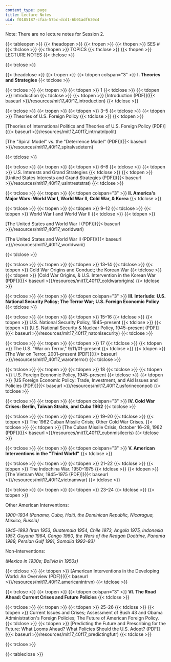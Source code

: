 ```yaml
---
content_type: page
title: Lecture Notes
uid: f0185187-cfaa-57bc-dcd1-6b01adf630c4
---
```


Note: There are no lecture notes for Session 2.

{{< tableopen >}}
{{< theadopen >}}
{{< tropen >}}
{{< thopen >}}
SES #
{{< thclose >}}
{{< thopen >}}
TOPICS
{{< thclose >}}
{{< thopen >}}
LECTURE NOTES
{{< thclose >}}

{{< trclose >}}

{{< theadclose >}}
{{< tropen >}}
{{< tdopen colspan="3" >}}
**I. Theories and Strategies**
{{< tdclose >}}

{{< trclose >}}
{{< tropen >}}
{{< tdopen >}}
1
{{< tdclose >}}
{{< tdopen >}}
Introduction
{{< tdclose >}}
{{< tdopen >}}
[Introduction (PDF)]({{< baseurl >}}/resources/mit17_40f17_introduction)
{{< tdclose >}}

{{< trclose >}}
{{< tropen >}}
{{< tdopen >}}
3–5
{{< tdclose >}}
{{< tdopen >}}
Theories of U.S. Foreign Policy
{{< tdclose >}}
{{< tdopen >}}


[Theories of International Politics and Theories of U.S. Foreign Policy (PDF)]({{< baseurl >}}/resources/mit17_40f17_intrnatnlpolit)

[The "Spiral Model" vs. the "Deterrence Model" (PDF)]({{< baseurl >}}/resources/mit17_40f17_spiralvsdetern)


{{< tdclose >}}

{{< trclose >}}
{{< tropen >}}
{{< tdopen >}}
6–8
{{< tdclose >}}
{{< tdopen >}}
U.S. Interests and Grand Strategies
{{< tdclose >}}
{{< tdopen >}}
[United States Interests and Grand Strategies (PDF)]({{< baseurl >}}/resources/mit17_40f17_usintreststrat)
{{< tdclose >}}

{{< trclose >}}
{{< tropen >}}
{{< tdopen colspan="3" >}}
**II. America's Major Wars: World War I, World War II, Cold War, & Korea**
{{< tdclose >}}

{{< trclose >}}
{{< tropen >}}
{{< tdopen >}}
9–12
{{< tdclose >}}
{{< tdopen >}}
World War I and World War II
{{< tdclose >}}
{{< tdopen >}}


[The United States and World War I (PDF)]({{< baseurl >}}/resources/mit17_40f17_worldwari)

[The United States and World War II (PDF)]({{< baseurl >}}/resources/mit17_40f17_worldwarii)


{{< tdclose >}}

{{< trclose >}}
{{< tropen >}}
{{< tdopen >}}
13–14
{{< tdclose >}}
{{< tdopen >}}
Cold War Origins and Conduct; the Korean War
{{< tdclose >}}
{{< tdopen >}}
[Cold War Origins, & U.S. Intervention in the Korean War (PDF)]({{< baseurl >}}/resources/mit17_40f17_coldwarorigins)
{{< tdclose >}}

{{< trclose >}}
{{< tropen >}}
{{< tdopen colspan="3" >}}
**III. Interlude: U.S. National Security Policy; The Terror War; U.S. Foreign Economic Policy**
{{< tdclose >}}

{{< trclose >}}
{{< tropen >}}
{{< tdopen >}}
15–16
{{< tdclose >}}
{{< tdopen >}}
U.S. National Security Policy, 1945–present
{{< tdclose >}}
{{< tdopen >}}
[U.S. National Security & Nuclear Policy, 1945–present (PDF)]({{< baseurl >}}/resources/mit17_40f17_natonlsecurity)
{{< tdclose >}}

{{< trclose >}}
{{< tropen >}}
{{< tdopen >}}
17
{{< tdclose >}}
{{< tdopen >}}
The U.S. "War on Terror," 9/11/01–present
{{< tdclose >}}
{{< tdopen >}}
[The War on Terror, 2001–present (PDF)]({{< baseurl >}}/resources/mit17_40f17_waronterror)
{{< tdclose >}}

{{< trclose >}}
{{< tropen >}}
{{< tdopen >}}
18
{{< tdclose >}}
{{< tdopen >}}
U.S. Foreign Economic Policy, 1945–present
{{< tdclose >}}
{{< tdopen >}}
[US Foreign Economic Policy: Trade, Investment, and Aid Issues and Policies (PDF)]({{< baseurl >}}/resources/mit17_40f17_usforineconpol)
{{< tdclose >}}

{{< trclose >}}
{{< tropen >}}
{{< tdopen colspan="3" >}}
**IV. Cold War Crises: Berlin, Taiwan Straits, and Cuba 1962**
{{< tdclose >}}

{{< trclose >}}
{{< tropen >}}
{{< tdopen >}}
19–20
{{< tdclose >}}
{{< tdopen >}}
The 1962 Cuban Missile Crisis; Other Cold War Crises.
{{< tdclose >}}
{{< tdopen >}}
[The Cuban Missile Crisis, October 16–28, 1962 (PDF)]({{< baseurl >}}/resources/mit17_40f17_cubnmisilecris)
{{< tdclose >}}

{{< trclose >}}
{{< tropen >}}
{{< tdopen colspan="3" >}}
**V. American Interventions in the "Third World"**
{{< tdclose >}}

{{< trclose >}}
{{< tropen >}}
{{< tdopen >}}
21–22
{{< tdclose >}}
{{< tdopen >}}
The Indochina War. 1950–1975
{{< tdclose >}}
{{< tdopen >}}
[The Vietnam War, 1945–1975 (PDF)]({{< baseurl >}}/resources/mit17_40f17_vietnamwar)
{{< tdclose >}}

{{< trclose >}}
{{< tropen >}}
{{< tdopen >}}
23–24
{{< tdclose >}}
{{< tdopen >}}


Other American Interventions:

_1900–1934 (Panama, Cuba, Haiti, the Dominican Republic, Nicaragua, Mexico, Russia)_

_1945–1993 (Iran 1953, Guatemala 1954, Chile 1973, Angola 1975, Indonesia 1957, Guyana 1964, Congo 1960, the Wars of the Reagan Doctrine, Panama 1989, Persian Gulf 1991, Somalia 1992–93)_

Non-Interventions:

_(Mexico in 1930s; Bolivia in 1950s)_


{{< tdclose >}}
{{< tdopen >}}
[American Interventions in the Developing World: An Overview (PDF)]({{< baseurl >}}/resources/mit17_40f17_americanintrvn)
{{< tdclose >}}

{{< trclose >}}
{{< tropen >}}
{{< tdopen colspan="3" >}}
**VI. The Road Ahead: Current Crises and Future Policies**
{{< tdclose >}}

{{< trclose >}}
{{< tropen >}}
{{< tdopen >}}
25–26
{{< tdclose >}}
{{< tdopen >}}
Current Issues and Crises; Assessment of Bush 43 and Obama Administration's Foreign Policies; The Future of American Foreign Policy.
{{< tdclose >}}
{{< tdopen >}}
[Predicting the Future and Prescribing for the Future: What Looms Ahead? What Policies Should the U.S. Adopt? (PDF)]({{< baseurl >}}/resources/mit17_40f17_predictingfutr)
{{< tdclose >}}

{{< trclose >}}

{{< tableclose >}}